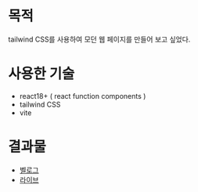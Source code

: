 # 목적
tailwind CSS를 사용하여 모던 웹 페이지를 만들어 보고 싶었다.

# 사용한 기술
* react18+ ( react function components )
* tailwind CSS
* vite

# 결과물
* [벨로그](https://velog.io/@ehdgus8054/Modern-website-3)
* [라이브](https://gus8054.github.io/modern-webpage3/#home)
